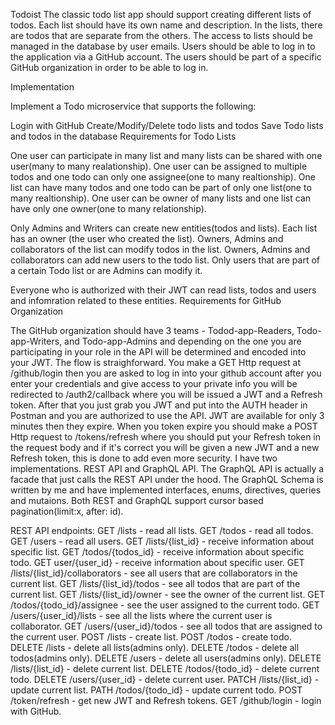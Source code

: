 Todoist
The classic todo list app should support creating different lists of todos. Each list should have its own name and description. In the lists, there are todos that are separate from the others. The access to lists should be managed in the database by user emails. Users should be able to log in to the application via a GitHub account. The users should be part of a specific GitHub organization in order to be able to log in.

Implementation

Implement a Todo microservice that supports the following:

Login with GitHub
Create/Modify/Delete todo lists and todos
Save Todo lists and todos in the database
Requirements for Todo Lists

One user can participate in many list and many lists can be shared with one user(many to many realationship).
One user can be assigned to multiple todos and one todo can only one assignee(one to many realtionship).
One list can have many todos and one todo can be part of only one list(one to many realtionship).
One user can be owner of many lists and one list can have only one owner(one to many relationship).

Only Admins and Writers can create new entities(todos and lists).
Each list has an owner (the user who created the list).
Owners, Admins and collaborators of the list can modify todos in the list.
Owners, Admins and collaborators can add new users to the todo list.
Only users that are part of a certain Todo list or are Admins can modify it.

Everyone who is authorized with their JWT can read lists, todos and users and infomration related to these entities.
Requirements for GitHub Organization

The GitHub organization should have 3 teams - Todod-app-Readers, Todo-app-Writers, and Todo-app-Admins and depending on the one you are participating in your role in the API will be determined
and encoded into your JWT.
The flow is straighforward. You make a GET Http request at /github/login then you are asked to log in into your github account after you enter your credentials and give access to your private info
you will be redirected to /auth2/callback where you will be issued a JWT and a Refresh token. After that you just grab you JWT and put into the AUTH header in Postman and you are
authorized to use the API. JWT are available for only 3 minutes then they expire. When you token expire you should make a POST Http request to /tokens/refresh where you should put 
your Refresh token in the request body and if it's correct you will be given a new JWT and a new Refresh token, this is done to add even more security.
I have two implementations. REST API and GraphQL API. The GraphQL API is actually a facade that just calls the REST API under the hood. The GraphQL Schema is written by me and 
have implemented interfaces, enums, directives, queries and mutaions. Both REST and GraphQL support cursor based pagination(limit:x, after: id).

REST API endpoints:
GET /lists - read all lists.
GET /todos - read all todos.
GET /users - read all users.
GET /lists/{list_id} - receive information about specific list.
GET /todos/{todos_id} - receive information about specific todo.
GET user/{user_id} - receive information about specific user.
GET /lists/{list_id}/collaborators - see all users that are collaborators in the current list.
GET /lists/{list_id}/todos - see all todos that are part of the current list.
GET /lists/{list_id}/owner - see the owner of the current list.
GET /todos/{todo_id}/assignee - see the user assigned to the current todo.
GET /users/{user_id}/lists - see all the lists where the current user is collaborator.
GET /users/{user_id}/todos - see all todos that are assigned to the current user.
POST /lists - create list.
POST /todos - create todo.
DELETE /lists - delete all lists(admins  only).
DELETE /todos - delete all todos(admins only).
DELETE /users - delete all users(admins only).
DELETE /lists/{list_id} - delete current list.
DELETE /todos/{todo_id} - delete current todo.
DELETE /users/{user_id} - delete current user.
PATCH /lists/{list_id} - update current list.
PATH /todos/{todo_id} - update current todo.
POST /token/refresh -  get new JWT and Refresh tokens.
GET /github/login - login with GitHub.
